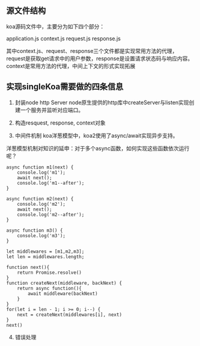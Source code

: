 ## 源文件结构
koa源码文件中，主要分为如下四个部分：
    
  application.js
  context.js
  request.js
  response.js

  其中context.js、request、response三个文件都是实现常用方法的代理，request是获取get请求中的用户参数，response是设置请求状态码与响应内容。context是常用方法的代理，中间上下文的形式实现拓展

## 实现singleKoa需要做的四条信息
1. 封装node http Server
  node原生提供的http库中createServer与listen实现创建一个服务并监听对应端口。

2. 构造resquest, response, context对象
3. 中间件机制
  koa洋葱模型中，koa2使用了async/await实现异步支持。

  洋葱模型机制对知识的延申：对于多个async函数，如何实现这些函数依次运行呢？
```
async function m1(next) {
    console.log('m1');
    await next();
    console.log('m1--after');
}

async function m2(next) {
    console.log('m2');
    await next();
    console.log('m2--after');
}

async function m3() {
    console.log('m3');
}

let middlewares = [m1,m2,m3];
let len = middlewares.length;

function next(){
    return Promise.resolve()
}
function createNext(middleware, backNext) {
    return async function(){
        await middleware(backNext)
    }
}
for(let i = len - 1; i >= 0; i--) {
    next = createNext(middlewares[i], next)
} 
next()
```

4. 错误处理